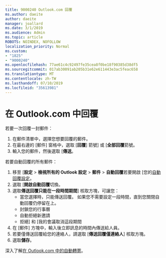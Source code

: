 ```yaml
---
title: 9000240 Outlook.com 回覆
ms.author: daeite
author: daeite
manager: joallard
ms.date: 3/1/2019
ms.audience: Admin
ms.topic: article
ROBOTS: NOINDEX, NOFOLLOW
localization_priority: Normal
ms.custom:
- "1825"
- "9000240"
ms.openlocfilehash: 77ae61c4c92497fe35cea8f0be18f90385d38df5
ms.sourcegitcommit: 017ab30091ab205b31e62e611443e3ac5feac658
ms.translationtype: MT
ms.contentlocale: zh-TW
ms.lasthandoff: 07/10/2019
ms.locfileid: "35613981"
---
```

# <a name="replying-in-outlookcom"></a>在 Outlook.com 中回覆

若要一次回覆一封郵件：

1. 在郵件清單中，選擇您想要回覆的郵件。
2. 在最右邊的 [郵件] 窗格中，選取 [**回覆**] 箭號] 或 [**全部回覆**箭號。
3. 輸入您的郵件，然後選取 [**傳送**。

若要自動回覆的所有郵件：

1. 移至 [**設定** > **檢視所有的 Outlook 設定** > **郵件** > **自動回覆**若要開啟 [您的[自動回覆設定](https://outlook.live.com/mail/options/mail/automaticReplies)。
2. 選取 [**開啟自動回覆**切換。
3. 選取**傳送回覆只能在一段時間期間**] 核取方塊，可讓您：
    - 當您選擇時，只能傳送回覆。 如果您不需要設定一段時間，直到您關閉自動回覆仍停留在上。
    - 封鎖您的行事曆
    - 自動拒絕新邀請
    - 拒絕] 和 [我的會議取消這段期間
4. 在 [郵件] 方塊中，輸入後立即訊息的時間內傳送給人員。
5. 若要僅傳送回覆給您的連絡人，請選取 [**傳送回覆僅連絡人**] 核取方塊。
6. 選取**儲存**。

深入了解[在 Outlook.com 中的自動轉寄](https://support.office.com/article/14614626-9855-48dc-a986-dec81d07b1a0?wt.mc_id=Office_Outlook_com_Alchemy)。